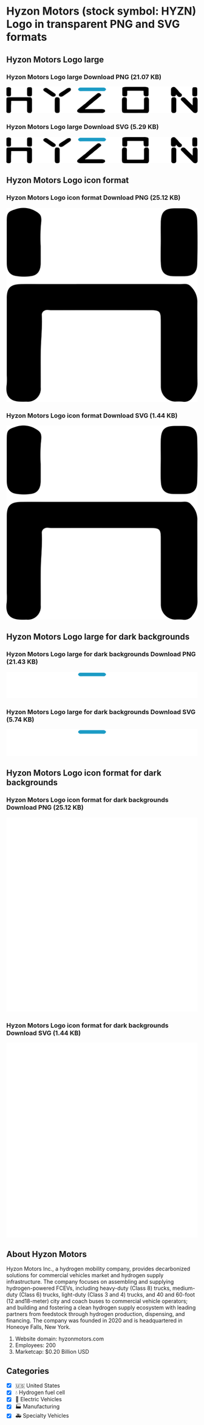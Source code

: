 # Hyzon Motors (stock symbol: HYZN) Logo in transparent PNG and SVG formats

## Hyzon Motors Logo large

### Hyzon Motors Logo large Download PNG (21.07 KB)

![Hyzon Motors Logo large Download PNG (21.07 KB)](/img/orig/HYZN_BIG-833e525d.png)

### Hyzon Motors Logo large Download SVG (5.29 KB)

![Hyzon Motors Logo large Download SVG (5.29 KB)](/img/orig/HYZN_BIG-735f9bea.svg)

## Hyzon Motors Logo icon format

### Hyzon Motors Logo icon format Download PNG (25.12 KB)

![Hyzon Motors Logo icon format Download PNG (25.12 KB)](/img/orig/HYZN-7aff8977.png)

### Hyzon Motors Logo icon format Download SVG (1.44 KB)

![Hyzon Motors Logo icon format Download SVG (1.44 KB)](/img/orig/HYZN-6bbd66e7.svg)

## Hyzon Motors Logo large for dark backgrounds

### Hyzon Motors Logo large for dark backgrounds Download PNG (21.43 KB)

![Hyzon Motors Logo large for dark backgrounds Download PNG (21.43 KB)](/img/orig/HYZN_BIG.D-15481d15.png)

### Hyzon Motors Logo large for dark backgrounds Download SVG (5.74 KB)

![Hyzon Motors Logo large for dark backgrounds Download SVG (5.74 KB)](/img/orig/HYZN_BIG.D-89d68934.svg)

## Hyzon Motors Logo icon format for dark backgrounds

### Hyzon Motors Logo icon format for dark backgrounds Download PNG (25.12 KB)

![Hyzon Motors Logo icon format for dark backgrounds Download PNG (25.12 KB)](/img/orig/HYZN.D-df7b5985.png)

### Hyzon Motors Logo icon format for dark backgrounds Download SVG (1.44 KB)

![Hyzon Motors Logo icon format for dark backgrounds Download SVG (1.44 KB)](/img/orig/HYZN.D-6b8b4591.svg)

## About Hyzon Motors

Hyzon Motors Inc., a hydrogen mobility company, provides decarbonized solutions for commercial vehicles market and hydrogen supply infrastructure. The company focuses on assembling and supplying hydrogen-powered FCEVs, including heavy-duty (Class 8) trucks, medium-duty (Class 6) trucks, light-duty (Class 3 and 4) trucks, and 40 and 60-foot (12 and18-meter) city and coach buses to commercial vehicle operators; and building and fostering a clean hydrogen supply ecosystem with leading partners from feedstock through hydrogen production, dispensing, and financing. The company was founded in 2020 and is headquartered in Honeoye Falls, New York.

1. Website domain: hyzonmotors.com
2. Employees: 200
3. Marketcap: $0.20 Billion USD


## Categories
- [x] 🇺🇸 United States
- [x] 💧 Hydrogen fuel cell
- [x] 🔋 Electric Vehicles
- [x] 🏭 Manufacturing
- [x] 🚑 Specialty Vehicles
